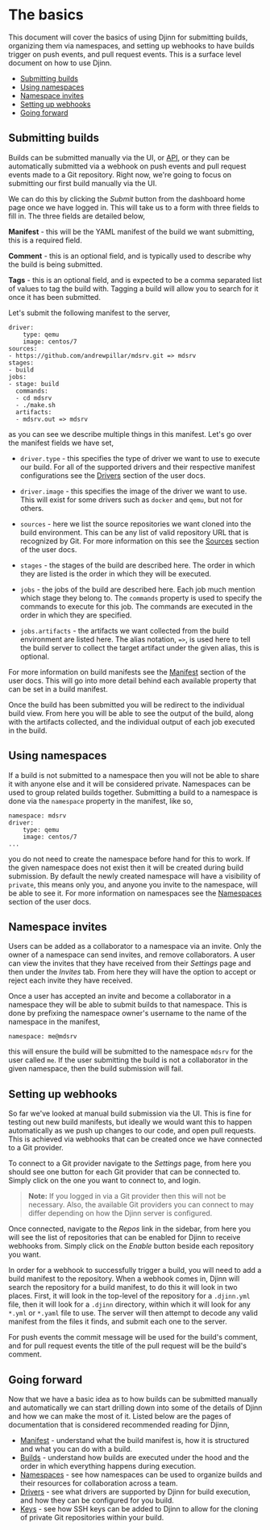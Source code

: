 # The basics

This document will cover the basics of using Djinn for submitting builds,
organizing them via namespaces, and setting up webhooks to have builds trigger
on push events, and pull request events. This is a surface level document on how
to use Djinn.

* [Submitting builds](#submitting-builds)
* [Using namespaces](#using-namespaces)
* [Namespace invites](#namespace-invites)
* [Setting up webhooks](#setting-up-webhooks)
* [Going forward](#going-forward)

## Submitting builds

Builds can be submitted manually via the UI, or [API](/api), or they can be
automatically submitted via a webhook on push events and pull request events
made to a Git repository. Right now, we're going to focus on submitting our
first build manually via the UI.

We can do this by clicking the *Submit* button from the dashboard home page
once we have logged in. This will take us to a form with three fields to fill
in. The three fields are detailed below,

**Manifest** - this will be the YAML manifest of the build we want submitting,
this is a required field.

**Comment** - this is an optional field, and is typically used to describe why
the build is being submitted.

**Tags** - this is an optional field, and is expected to be a comma separated
list of values to tag the build with. Tagging a build will allow you to search
for it once it has been submitted.

Let's submit the following manifest to the server,

    driver:
        type: qemu
        image: centos/7
    sources:
    - https://github.com/andrewpillar/mdsrv.git => mdsrv
    stages:
    - build
    jobs:
    - stage: build
      commands:
      - cd mdsrv
      - ./make.sh
      artifacts:
      - mdsrv.out => mdsrv

as you can see we describe multiple things in this manifest. Let's go over
the manifest fields we have set,

* `driver.type` - this specifies the type of driver we want to use to execute
our build. For all of the supported drivers and their respective manifest
configurations see the [Drivers](/user/drivers) section of the user docs.

* `driver.image` - this specifies the image of the driver we want to use. This
will exist for some drivers such as `docker` and `qemu`, but not for others.

* `sources` - here we list the source repositories we want cloned into the
build environment. This can be any list of valid repository URL that is
recognized by Git. For more information on this see the
[Sources](/user/manifest#sources) section of the user docs.

* `stages` - the stages of the build are described here. The order in which they
are listed is the order in which they will be executed.

* `jobs` - the jobs of the build are described here. Each job much mention which
stage they belong to. The `commands` property is used to specify the commands to
execute for this job. The commands are executed in the order in which they are
specified.

* `jobs.artifacts` - the artifacts we want collected from the build environment
are listed here. The alias notation, `=>`, is used here to tell the build server
to collect the target artifact under the given alias, this is optional.

For more information on build manifests see the [Manifest](/user/manifest)
section of the user docs. This will go into more detail behind each available
property that can be set in a build manifest.

Once the build has been submitted you will be redirect to the individual build
view. From here you will be able to see the output of the build, along with
the artifacts collected, and the individual output of each job executed in the
build.

## Using namespaces

If a build is not submitted to a namespace then you will not be able to share
it with anyone else and it will be considered private. Namespaces can be used
to group related builds together. Submitting a build to a namespace is done via
the `namespace` property in the manifest, like so,

    namespace: mdsrv
    driver:
        type: qemu
        image: centos/7
    ...

you do not need to create the namespace before hand for this to work. If the
given namespace does not exist then it will be created during build submission.
By default the newly created namespace will have a visibility of `private`, this
means only you, and anyone you invite to the namespace, will be able to see it.
For more information on namespaces see the [Namespaces](/user/namespaces)
section of the user docs.

## Namespace invites

Users can be added as a collaborator to a namespace via an invite. Only the
owner of a namespace can send invites, and remove collaborators. A user can
view the invites that they have received from their *Settings* page and then
under the *Invites* tab. From here they will have the option to accept or
reject each invite they have received.

Once a user has accepted an invite and become a collaborator in a namespace
they will be able to submit builds to that namespace. This is done by prefixing
the namespace owner's username to the name of the namespace in the manifest,

    namespace: me@mdsrv

this will ensure the build will be submitted to the namespace `mdsrv` for the
user called `me`. If the user submitting the build is not a collaborator in
the given namespace, then the build submission will fail.

## Setting up webhooks

So far we've looked at manual build submission via the UI. This is fine for
testing out new build manifests, but ideally we would want this to happen
automatically as we push up changes to our code, and open pull requests. This
is achieved via webhooks that can be created once we have connected to a Git
provider.

To connect to a Git provider navigate to the *Settings* page, from here you
should see one button for each Git provider that can be connected to. Simply
click on the one you want to connect to, and login.

>**Note:** If you logged in via a Git provider then this will not be necessary.
Also, the available Git providers you can connect to may differ depending on
how the Djinn server is configured.

Once connected, navigate to the *Repos* link in the sidebar, from here you will
see the list of repositories that can be enabled for Djinn to receive webhooks
from. Simply click on the *Enable* button beside each repository you want.

In order for a webhook to successfully trigger a build, you will need to add
a build manifest to the repository. When a webhook comes in, Djinn will search
the repository for a build manifest, to do this it will look in two places.
First, it will look in the top-level of the repository for a `.djinn.yml` file,
then it will look for a `.djinn` directory, within which it will look for any
`*.yml` or `*.yaml` file to use. The server will then attempt to decode any
valid manifest from the files it finds, and submit each one to the server.

For push events the commit message will be used for the build's comment, and for
pull request events the title of the pull request will be the build's comment.

## Going forward

Now that we have a basic idea as to how builds can be submitted manually and
automatically we can start drilling down into some of the details of Djinn
and how we can make the most of it. Listed below are the pages of documentation
that is considered recommended reading for Djinn,

* [Manifest](/user/manifest) - understand what the build manifest is, how it is
structured and what you can do with a build.
* [Builds](/user/builds) - understand how builds are executed under the hood
and the order in which everything happens during execution.
* [Namespaces](/user/namespaces) - see how namespaces can be used to organize
builds and their resources for collaboration across a team.
* [Drivers](/user/drivers) - see what drivers are supported by Djinn for build
execution, and how they can be configured for you build.
* [Keys](/user/keys) - see how SSH keys can be added to Djinn to allow for the
cloning of private Git repositories within your build.
